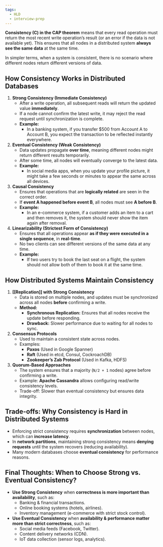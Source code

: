 ```yaml
---
tags:
  - HLD
  - interview-prep
---
```

**Consistency (C) in the CAP theorem** means that every read operation must return the most recent write operation’s result (or an error if the data is not available yet). This ensures that all nodes in a distributed system **always see the same data** at the same time.

In simpler terms, when a system is consistent, there is no scenario where different nodes return different versions of data.
## **How Consistency Works in Distributed Databases**

1. **Strong Consistency (Immediate Consistency)**
    - After a write operation, all subsequent reads will return the updated value **immediately**.
    - If a node cannot confirm the latest write, it may reject the read request until synchronization is complete.
    - **Example:**
        - In a banking system, if you transfer $500 from Account A to Account B, you expect the transaction to be reflected instantly everywhere.
2. **Eventual Consistency (Weak Consistency)**
    - Data updates propagate **over time**, meaning different nodes might return different results temporarily.
    - After some time, all nodes will eventually converge to the latest data.
    - **Example:**
        - In social media apps, when you update your profile picture, it might take a few seconds or minutes to appear the same across all devices.
3. **Causal Consistency**
    - Ensures that operations that are **logically related** are seen in the correct order.
    - If **event A happened before event B**, all nodes must see **A before B**.
    - **Example:**
        - In an e-commerce system, if a customer adds an item to a cart and then removes it, the system should never show the item again after removal.
4. **Linearizability (Strictest Form of Consistency)**
    - Ensures that all operations appear **as if they were executed in a single sequence**, in **real-time**.
    - No two clients can see different versions of the same data at any time.
    - **Example:**
        - If two users try to book the last seat on a flight, the system should not allow both of them to book it at the same time.
## **How Distributed Systems Maintain Consistency**

1. **[[Replication]] with Strong Consistency**
    - Data is stored on multiple nodes, and updates must be synchronized across all nodes **before** confirming a write.
    - **Method:**
        - **Synchronous Replication:** Ensures that all nodes receive the update before responding.
        - **Drawback:** Slower performance due to waiting for all nodes to sync.
2. **Consensus Protocols**
    - Used to maintain a consistent state across nodes.
    - Examples:
        - **Paxos** (Used in Google Spanner)
        - **Raft** (Used in etcd, Consul, CockroachDB)
        - **Zookeeper’s Zab Protocol** (Used in Kafka, HDFS)
3. **Quorum-Based Approaches**
    - The system ensures that a majority (`N/2 + 1` nodes) agree before confirming a write.
    - Example: **Apache Cassandra** allows configuring read/write consistency levels.
    - Trade-off: Slower than eventual consistency but ensures data integrity.
## **Trade-offs: Why Consistency is Hard in Distributed Systems**

- Enforcing strict consistency requires **synchronization** between nodes, which can **increase latency**.
- In **network partitions**, maintaining strong consistency means **denying requests** until the system recovers (reducing availability).
- Many modern databases choose **eventual consistency** for performance reasons.
## **Final Thoughts: When to Choose Strong vs. Eventual Consistency?**

- **Use Strong Consistency** when **correctness is more important than availability**, such as:
    - Banking & financial transactions.
    - Online booking systems (hotels, airlines).
    - Inventory management (e-commerce with strict stock control).
- **Use Eventual Consistency** when **availability & performance matter more than strict correctness**, such as:
    - Social media feeds (Facebook, Twitter).
    - Content delivery networks (CDN).
    - IoT data collection (sensor logs, analytics).